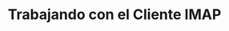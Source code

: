 ---
title: "Trabajando con el Cliente IMAP"
url: /es/java/working-with-imap-client/
weight: 70
type: docs
---